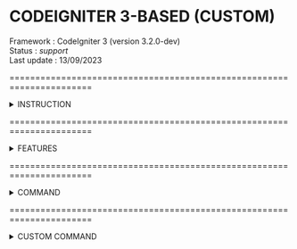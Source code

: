 # CODEIGNITER 3-BASED (CUSTOM)

Framework : CodeIgniter 3 (version 3.2.0-dev) <br/>
Status : <i> support </i> <br/>
Last update : 13/09/2023

======================================================================

<details> 
<summary> INSTRUCTION </summary>
<hr>
  
- HOW TO START A NEW PROJECT?
	<ol type="1">
		<li> Download this project </li>
		<li> Rename project folder to any name </li>
		<li> Run command "composer install/update" using CMD/Terminal (make sure to install composer!) </li>
		<li> Run command "npm install/update" using CMD/Terminal (make sure to install Node.js!) </li>
		<li> Configure the .env files for ENVIRONMENT, DATABASE & APP </li>
	</ol>

- HOW TO INSTALL GRUNT ASSET BUNDLER?
	<ol type="1">
		<li> Make sure node.js already install! </li>
		<li> Open Terminal/Command Prompt (copy & paste code below) </li> 
			<ol type="A">
				<li> npm ls -g grunt-cli  (To check if grunt already install or not) </li>
				<li> npm install -g grunt-cli </li>
				<li> npm install grunt grunt-contrib-concat grunt-contrib-uglify grunt-contrib-clean grunt-contrib-cssmin grunt-babel @babel/core @babel/preset-env --save-dev </li>
			</ol>
	</ol>

<br/>
</details> 

======================================================================

<details> 
<summary> FEATURES </summary>
<hr>
  
- SECURITY
	1) XSS Protection (validate data from malicious code using middleware)
	2) Google Authenticator (Use for 2FA)
	3) Google ReCAPTCHA v2 (Reduce DDos Attack)
	4) Login Attempt (Reduce Brute Force Attack)
	5) Custom Front-end Validation in JS (Data integrity)
	6) Custom Route & Middleware (Protect URL & Page) - Thanks <a href="https://github.com/ingeniasoftware/luthier-ci" target="_blank"> Luthier CI </a> for amazing library
	7) CSRF Token & Cookie (Built in CI3)
	8) Rate Limiting Trait (API Request limiter using Middleware)

- SYSTEM
	1) Custom Model DB Query. 
	2) Job Queue (Worker) - Running in the background (Thanks to <a href="https://github.com/yidas/codeigniter-queue-worker" target="_blank"> Yidas </a> for Queue Worker library)
	3) Maintenance Mode (With custom page)
	4) Blade Templating Engine (Increase security & caching) - (Credit to team <a href="https://github.com/EFTEC/BladeOne" target="_blank">BladeOne</a>)
	5) SSL Force redirect (production mode)
	6) System logger (Log error system in database & files)
	7) Audit Trail (Log data insert, update, delete in the database)
	8) CRUD Log (Log data insert, update, delete in files)
	9) Cron Scheduler - (Credit to <a href="https://github.com/peppeocchi/php-cron-scheduler" target="_blank">Peppeocchi</a>)

- HELPER
	<ol type="A">
	<li> Front-end </li> 
	<ol type="1">
		<li> Call API (POST, GET), Upload API, Delete API wrapper (using Axios) </li>
		<li> Dynamic modal & Form loaded </li>
		<li> Generate datatable (server-side & client-side rendering) </li>
		<li> Print DIV (use <a href="https://jasonday.github.io/printThis/" target="_blank">printThis</a> library) </li>
	</ol> 
	<br>
	<li> Backend-end </li> 
	<ol type="1">
		<li> Array helper </li>
		<li> Data Helper </li>
		<li> Date Helper </li>
		<li> Upload Helper (upload, move, compress image) </li>
		<li> QR Generate Helper (using <a href="https://github.com/endroid/qr-code" target="_blank">Endroid</a> library) </li>
		<li> Read/Import Excel (using <a href="https://github.com/PHPOffice/PhpSpreadsheet" target="_blank">PHPSpreadsheet</a> library) </li>
		<li> Mailer (using <a href="https://github.com/PHPMailer/PHPMailer" target="_blank">PHPMailer</a> library) </li>
	</ol>
	</ol>
			
- SERVICES
	1) Backup system folder (with exceptions file or folder)
	2) Backup database (MySQL tested)
	3) Upload file backup to google drive (need to configure)

- MODULE BUNDLER
	1) Concat, uglify JavaScript using Grunt JS (read more <a href="https://gruntjs.com/" target="_blank">Grunt Website</a>)

<br/>
</details> 

======================================================================

<details> 
<summary> COMMAND </summary>
<hr>

Command (Terminal / Command Prompt):-

<ol type="A">
	<li> Cache </li> 
		<ol type="1">
			<li> php struck clear view (remove blade cache)  </li>
			<li> php struck clear cache (remove ci session cache)  </li>
      <li> php struck clear all (remove ci session cache, blade cache & logs file)  </li>
      <li> php struck optimize (remove blade cache & logs file)  </li>
		</ol> 
	<br>
	<li> Backup (use as an ordinary cron job) </li> 
		<ol type="1">
			<li> php struck cron database (backup the database in folder project) </li>
			<li> php struck cron system (backup system folder in folder project) </li>
			<li> php struck cron database upload (backup the database & upload to google drive) </li>
			<li> php struck cron system upload (backup system folder & upload to google drive) </li>
		</ol> 
	<br>
	<li> Jobs (Queue Worker) </li> 
		<ol type="1">
			<li> php struck jobs (temporary run until jobs completed) </li>
			<li> php struck jobs:work (temporary run until jobs completed) </li>
			<li> php struck jobs:listen (permanent until services kill) - use in Linux environment </li>
			<li> php struck queue:retry < replace with UUID > </li>
			<li> php struck queue:retry all</li>
		</ol> 
	<br>
		<li> Cron Scheduler (Laravel Task Scheduling) </li> 
		<ol type="1">
			<li> php struck schedule:run </li>
			<li> php struck schedule:list </li>
			<li> php struck schedule:work </li>
			<li> php struck schedule:fail </li>
		</ol> 
	<br>
	<li> Module Bundler </li> 
		<ol type="1">
			<li> grunt </li>
			<li> grunt watch (keep detecting changes) </li>
		</ol> 
	<br>
</ol>
 <br/>
</details> 

======================================================================

<details> 
<summary> CUSTOM COMMAND </summary>
<hr>
  
This Ci3Based also includes stub files for creating controllers & models. Please change according to the suitability of the project

Notes : 
- $fileName is required.
- $tableName is optional & use for model only.
- $type is required & only support for 'model' and 'controller'.

Command to run using terminal or cmd (without $) :
- php struck create $type $fileName $tableName
- php struck structure $fileName $tableName
- php struck generate services $moduleName $fileName $modelName $tableName

Example :
<ol type="A">
	<li> Model </li> 
		<ol type="1">
			<li> php struck create model MasterRoles (will create a basic model) </li>
			<li> php struck create model MasterRoles master_role (will create model with table columns from database) </li>
		</ol> 
	<br>
	<li> Controller </li> 
		<ol type="1">
			<li> php struck create controller MasterRoles (will create controller) </li>
		</ol> 
	<br>
	<li> Structure </li> 
		<ol type="1">
			<li> php struck structure MasterRoles (will create controller & basic model) </li>
			<li> php struck structure MasterRoles master_role (will create controller & model with table columns from database) </li>
		</ol> 
	<br>
	<li> Services </li> 
		<ol type="1">
			<li> php struck generate services core profile usersProfile users_profile </li>
		</ol> 
	<br>
</ol>

<br/>
</details> 
